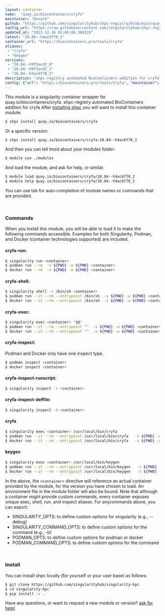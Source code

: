 ```yaml
---
layout: container
name:  "quay.io/biocontainers/cryfa"
maintainer: "@vsoch"
github: "https://github.com/singularityhub/shpc-registry/blob/main/quay.io/biocontainers/cryfa/container.yaml"
config_url: "https://raw.githubusercontent.com/singularityhub/shpc-registry/main/quay.io/biocontainers/cryfa/container.yaml"
updated_at: "2023-12-16 03:08:06.384319"
latest: "20.04--h4ac6f70_2"
container_url: "https://biocontainers.pro/tools/cryfa"
aliases:
 - "cryfa"
 - "keygen"
versions:
 - "20.04--h9f5acd7_0"
 - "20.04--h9f5acd7_1"
 - "20.04--h4ac6f70_2"
description: "shpc-registry automated BioContainers addition for cryfa"
config: {"url": "https://biocontainers.pro/tools/cryfa", "maintainer": "@vsoch", "description": "shpc-registry automated BioContainers addition for cryfa", "latest": {"20.04--h4ac6f70_2": "sha256:041708c397f34e61cd008bc6a44628601e4fe0f1b8672cf32f4a648eaad3473b"}, "tags": {"20.04--h9f5acd7_0": "sha256:d1a135e085c6aaf1189ec55e534b36699171578bd9b2df1476da8f95736f4f20", "20.04--h9f5acd7_1": "sha256:b35791684e15295a3e7f3854ac637ff722c1a1724fd2268e821c332e1bd541ee", "20.04--h4ac6f70_2": "sha256:041708c397f34e61cd008bc6a44628601e4fe0f1b8672cf32f4a648eaad3473b"}, "docker": "quay.io/biocontainers/cryfa", "aliases": {"cryfa": "/usr/local/bin/cryfa", "keygen": "/usr/local/bin/keygen"}}
---
```


This module is a singularity container wrapper for quay.io/biocontainers/cryfa.
shpc-registry automated BioContainers addition for cryfa
After [installing shpc](#install) you will want to install this container module:


```bash
$ shpc install quay.io/biocontainers/cryfa
```

Or a specific version:

```bash
$ shpc install quay.io/biocontainers/cryfa:20.04--h4ac6f70_2
```

And then you can tell lmod about your modules folder:

```bash
$ module use ./modules
```

And load the module, and ask for help, or similar.

```bash
$ module load quay.io/biocontainers/cryfa/20.04--h4ac6f70_2
$ module help quay.io/biocontainers/cryfa/20.04--h4ac6f70_2
```

You can use tab for auto-completion of module names or commands that are provided.

<br>

### Commands

When you install this module, you will be able to load it to make the following commands accessible.
Examples for both Singularity, Podman, and Docker (container technologies supported) are included.

#### cryfa-run:

```bash
$ singularity run <container>
$ podman run --rm  -v ${PWD} -w ${PWD} <container>
$ docker run --rm  -v ${PWD} -w ${PWD} <container>
```

#### cryfa-shell:

```bash
$ singularity shell -s /bin/sh <container>
$ podman run --it --rm --entrypoint /bin/sh  -v ${PWD} -w ${PWD} <container>
$ docker run --it --rm --entrypoint /bin/sh  -v ${PWD} -w ${PWD} <container>
```

#### cryfa-exec:

```bash
$ singularity exec <container> "$@"
$ podman run --it --rm --entrypoint ""  -v ${PWD} -w ${PWD} <container> "$@"
$ docker run --it --rm --entrypoint ""  -v ${PWD} -w ${PWD} <container> "$@"
```

#### cryfa-inspect:

Podman and Docker only have one inspect type.

```bash
$ podman inspect <container>
$ docker inspect <container>
```

#### cryfa-inspect-runscript:

```bash
$ singularity inspect -r <container>
```

#### cryfa-inspect-deffile:

```bash
$ singularity inspect -d <container>
```


#### cryfa

```bash
$ singularity exec <container> /usr/local/bin/cryfa
$ podman run --it --rm --entrypoint /usr/local/bin/cryfa   -v ${PWD} -w ${PWD} <container> -c " $@"
$ docker run --it --rm --entrypoint /usr/local/bin/cryfa   -v ${PWD} -w ${PWD} <container> -c " $@"
```


#### keygen

```bash
$ singularity exec <container> /usr/local/bin/keygen
$ podman run --it --rm --entrypoint /usr/local/bin/keygen   -v ${PWD} -w ${PWD} <container> -c " $@"
$ docker run --it --rm --entrypoint /usr/local/bin/keygen   -v ${PWD} -w ${PWD} <container> -c " $@"
```



In the above, the `<container>` directive will reference an actual container provided
by the module, for the version you have chosen to load. An environment file in the
module folder will also be bound. Note that although a container
might provide custom commands, every container exposes unique exec, shell, run, and
inspect aliases. For anycommands above, you can export:

 - SINGULARITY_OPTS: to define custom options for singularity (e.g., --debug)
 - SINGULARITY_COMMAND_OPTS: to define custom options for the command (e.g., -b)
 - PODMAN_OPTS: to define custom options for podman or docker
 - PODMAN_COMMAND_OPTS: to define custom options for the command

<br>

### Install

You can install shpc locally (for yourself or your user base) as follows:

```bash
$ git clone https://github.com/singularityhub/singularity-hpc
$ cd singularity-hpc
$ pip install -e .
```

Have any questions, or want to request a new module or version? [ask for help!](https://github.com/singularityhub/singularity-hpc/issues)